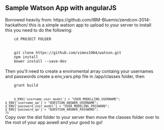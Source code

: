 <h2>Sample Watson App with angularJS</h2>
Borrowed heavily from: 
	https://github.com/IBM-Bluemix/zendcon-2014-hackathon/ 
this is a simple watson app to upload to your server 
to install this you need to do the following: 
<br>
<code>
	cd PROJECT FOLDER
</code>
<br>
<code>
	git clone https://github.com/vimes1984/watson.git
	npm install
	bower install --save-dev
</code>
<br>
Then you'll need to create a enviromental array containg your usernames and passwords create a env_vars.php file in /app/classes folder, then 
<br>
<code>
	grunt build
</code>
<br>
<code>
	<?php

	$_ENV['username_user_model'] = "USER_MODELLING_USERNAME";
	$_ENV['username_qa'] = "QUESTION_ANSWER_USERNAME";
	$_ENV['password_user_model'] = "USER_MODELING_PASSWORD";
	$_ENV['password_qa'] = "QUESTION_ANSWER_PASSWORD";
	?>
</code>
Copy over the dist folder to your server  then move the classes folder over to the root of your app aswell and your good to go!